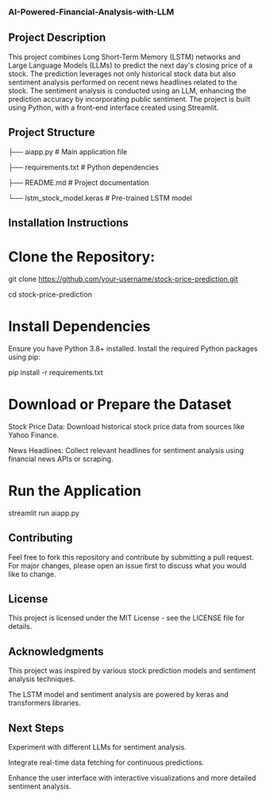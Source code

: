 ### AI-Powered-Financial-Analysis-with-LLM

## Project Description

This project combines Long Short-Term Memory (LSTM) networks and Large Language Models (LLMs) to predict the next day's closing price of a stock. The prediction leverages not only historical stock data but also sentiment analysis performed on recent news headlines related to the stock. The sentiment analysis is conducted using an LLM, enhancing the prediction accuracy by incorporating public sentiment. The project is built using Python, with a front-end interface created using Streamlit.

## Project Structure

├── aiapp.py                   # Main application file

├── requirements.txt           # Python dependencies

├── README.md                  # Project documentation

└── lstm_stock_model.keras     # Pre-trained LSTM model

## Installation Instructions
# Clone the Repository:

git clone https://github.com/your-username/stock-price-prediction.git

cd stock-price-prediction

# Install Dependencies

Ensure you have Python 3.8+ installed. Install the required Python packages using pip:

pip install -r requirements.txt

# Download or Prepare the Dataset

Stock Price Data: Download historical stock price data from sources like Yahoo Finance.

News Headlines: Collect relevant headlines for sentiment analysis using financial news APIs or scraping.

# Run the Application

streamlit run aiapp.py

## Contributing

Feel free to fork this repository and contribute by submitting a pull request. For major changes, please open an issue first to discuss what you would like to change.

## License

This project is licensed under the MIT License - see the LICENSE file for details.

## Acknowledgments

This project was inspired by various stock prediction models and sentiment analysis techniques.

The LSTM model and sentiment analysis are powered by keras and transformers libraries.

## Next Steps

Experiment with different LLMs for sentiment analysis.

Integrate real-time data fetching for continuous predictions.

Enhance the user interface with interactive visualizations and more detailed sentiment analysis.

